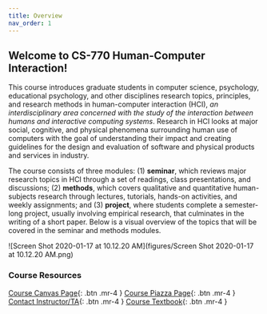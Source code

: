 ```yaml
---
title: Overview
nav_order: 1
---
```


## Welcome to CS-770 Human-Computer Interaction!

This course introduces graduate students in computer science, psychology, educational psychology, and other disciplines research topics, principles, and research methods in human-computer interaction (HCI), *an interdisciplinary area concerned with the study of the interaction between humans and interactive computing systems*. Research in HCI looks at major social, cognitive, and physical phenomena surrounding human use of computers with the goal of understanding their impact and creating guidelines for the design and evaluation of software and physical products and services in industry.

The course consists of three modules: (1) **seminar**, which reviews major research topics in HCI through a set of readings, class presentations, and discussions; (2) **methods**, which covers qualitative and quantitative human-subjects research through lectures, tutorials, hands-on activities, and weekly assignments; and (3) **project**, where students complete a semester-long project, usually involving empirical research, that culminates in the writing of a short paper. Below is a visual overview of the topics that will be covered in the seminar and methods modules.

![Screen Shot 2020-01-17 at 10.12.20 AM](figures/Screen Shot 2020-01-17 at 10.12.20 AM.png)



### Course Resources

<span class="fs-2">[Course Canvas Page](https://canvas.wisc.edu/courses/192620){: .btn .mr-4 }</span> <span class="fs-2">[Course Piazza Page](http://piazza.com/wisc/spring2020/cspsychedpsych770/home){: .btn .mr-4 }</span> <span class="fs-2">[Contact Instructor/TA](mailto:hci-class@cs.wisc.edu){: .btn .mr-4 }</span> <span class="fs-2">[Course Textbook](https://wisconsin-madison.alma.exlibrisgroup.com/view/action/uresolver.do?operation=resolveService&package_service_id=14650690810002122&institutionId=2122&customerId=2120){: .btn .mr-4 }</span>